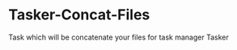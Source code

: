 Tasker-Concat-Files
===================

Task which will be concatenate your files for task manager Tasker
